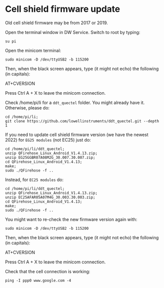 # Cell shield firmware update

Old cell shield firmware may be from 2017 or 2019.

Open the terminal window in DW Service.  Switch to root by typing:

```console
su pi
```
Open the minicom terminal:

```console
sudo minicom -D /dev/ttyUSB2 -b 115200
```
Then, when the black screen appears, type (it might not echo) the following (in capitals):

AT+CVERSION

Press Ctrl A + X to leave the minicom connection.

Check /home/pi/li for a ``ddt_quectel`` folder. You might already have it. Otherwise, please do:

```console
cd /home/pi/li;
git clone https://github.com/lowellinstruments/ddt_quectel.git --depth 1
```

If you need to update cell shield firmware version (we have the newest 2022) for ```EG25 modules``` (not EC25) just do:

```console
cd /home/pi/li/ddt_quectel;
unzip QFirehose_Linux_Android_V1.4.13.zip;
unzip EG25GGBR07A08M2G_30.007.30.007.zip;
cd QFirehose_Linux_Android_V1.4.13;
make;
sudo ./QFirehose -f ..
```

Instead, for ```EC25 modules``` do:

```console
cd /home/pi/li/ddt_quectel;
unzip QFirehose_Linux_Android_V1.4.13.zip;
unzip EC25AFAR05A07M4G_30.003.30.003.zip;
cd QFirehose_Linux_Android_V1.4.13;
make;
sudo ./QFirehose -f ..
```

You might want to re-check the new firmware version again with:

```console
sudo minicom -D /dev/ttyUSB2 -b 115200
```

Then, when the black screen appears, type (it might not echo) the following (in capitals):

AT+CVERSION

Press Ctrl A + X to leave the minicom connection.

Check that the cell connection is working:
```console
ping -I ppp0 www.google.com -4
```

